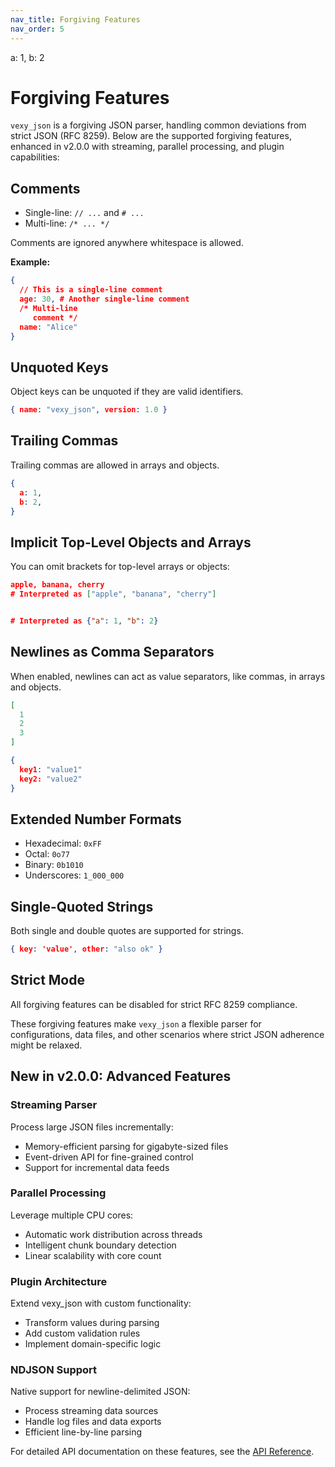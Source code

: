```yaml
---
nav_title: Forgiving Features
nav_order: 5
---
```


a: 1, b: 2

# Forgiving Features

`vexy_json` is a forgiving JSON parser, handling common deviations from strict JSON (RFC 8259). Below are the supported forgiving features, enhanced in v2.0.0 with streaming, parallel processing, and plugin capabilities:

## Comments

- Single-line: `// ...` and `# ...`
- Multi-line: `/* ... */`

Comments are ignored anywhere whitespace is allowed.

**Example:**

```json
{
  // This is a single-line comment
  age: 30, # Another single-line comment
  /* Multi-line
     comment */
  name: "Alice"
}
```

## Unquoted Keys

Object keys can be unquoted if they are valid identifiers.

```json
{ name: "vexy_json", version: 1.0 }
```

## Trailing Commas

Trailing commas are allowed in arrays and objects.

```json
{
  a: 1,
  b: 2,
}
```

## Implicit Top-Level Objects and Arrays

You can omit brackets for top-level arrays or objects:

```json
apple, banana, cherry
# Interpreted as ["apple", "banana", "cherry"]


# Interpreted as {"a": 1, "b": 2}
```

## Newlines as Comma Separators

When enabled, newlines can act as value separators, like commas, in arrays and objects.

```json
[
  1
  2
  3
]
```

```json
{
  key1: "value1"
  key2: "value2"
}
```

## Extended Number Formats

- Hexadecimal: `0xFF`
- Octal: `0o77`
- Binary: `0b1010`
- Underscores: `1_000_000`

## Single-Quoted Strings

Both single and double quotes are supported for strings.

```json
{ key: 'value', other: "also ok" }
```

## Strict Mode

All forgiving features can be disabled for strict RFC 8259 compliance.

These forgiving features make `vexy_json` a flexible parser for configurations, data files, and other scenarios where strict JSON adherence might be relaxed.

## New in v2.0.0: Advanced Features

### Streaming Parser
Process large JSON files incrementally:
- Memory-efficient parsing for gigabyte-sized files
- Event-driven API for fine-grained control
- Support for incremental data feeds

### Parallel Processing
Leverage multiple CPU cores:
- Automatic work distribution across threads
- Intelligent chunk boundary detection
- Linear scalability with core count

### Plugin Architecture
Extend vexy_json with custom functionality:
- Transform values during parsing
- Add custom validation rules
- Implement domain-specific logic

### NDJSON Support
Native support for newline-delimited JSON:
- Process streaming data sources
- Handle log files and data exports
- Efficient line-by-line parsing

For detailed API documentation on these features, see the [API Reference](api/).

